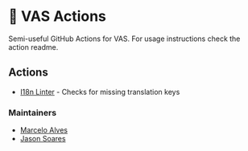 # :rocket: VAS Actions

Semi-useful GitHub Actions for VAS. For usage instructions check the action readme.

## Actions

- [I18n Linter](https://github.com/vas-dev/vas-actions/tree/master/i18n-linter) - Checks for missing translation keys

### Maintainers

* [Marcelo Alves](https://github.com/marceloalves)
* [Jason Soares](https://github.com/jasonsoares)
